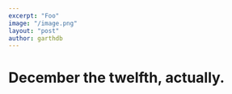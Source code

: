 ```yaml
---
excerpt: "Foo"
image: "/image.png"
layout: "post"
author: garthdb
---
```


# December the twelfth, actually.

